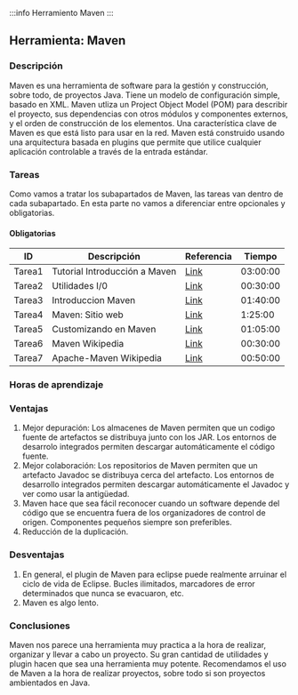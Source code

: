 :::info
Herramiento Maven
:::

##  Herramienta: Maven

### Descripción
Maven es una herramienta de software para la gestión y construcción, sobre todo, de proyectos Java. Tiene un modelo de configuración simple, basado en XML.
Maven utliza un Project Object Model (POM) para describir el proyecto, sus dependencias con otros módulos y componentes externos, y el orden de construcción de los elementos. Una característica clave de Maven es que está listo para usar en la red. 
Maven está construido usando una arquitectura basada en plugins que permite que utilice cualquier aplicación controlable a través de la entrada estándar.

### Tareas
Como vamos a tratar los subapartados de Maven, las tareas van dentro de cada subapartado. En esta parte no vamos a diferenciar entre opcionales y obligatorias.

#### Obligatorias

| ID      | Descripción | Referencia | Tiempo  |
| ------- | ----------- | ---------- | ------- |
| Tarea1  | Tutorial Introducción a Maven | [Link](https://drive.google.com/file/d/1Z0lPzZ52zrpgKGKDV-kQu0BdikULEc_3/view) | 03:00:00|
| Tarea2  |  Utilidades I/0 |  [Link](https://mvnrepository.com/open-source/io-utilities)  |  00:30:00 |
| Tarea3  |  Introduccion Maven |  [Link](https://books.sonatype.com/mvnex-book/reference/simple-project-sect-intro.html)  |  01:40:00 |
| Tarea4  |  Maven: Sitio web |  [Link](https://books.sonatype.com/mvnex-book/reference/web.html)  |  1:25:00 |
| Tarea5  |  Customizando en Maven |  [Link](https://books.sonatype.com/mvnex-book/reference/customizing.html) |  01:05:00 |
| Tarea6  |  Maven Wikipedia |  [Link](https://es.wikipedia.org/wiki/Maven)  |  00:30:00 |
| Tarea7  |  Apache-Maven Wikipedia |  [Link](https://en.wikipedia.org/wiki/Apache_Maven)  |  00:50:00 |


### Horas de aprendizaje

### Ventajas
1. Mejor depuración: Los almacenes de Maven permiten que un codigo fuente de artefactos se distribuya junto con los JAR. Los entornos de desarrolo integrados permiten descargar automáticamente el código fuente.
2. Mejor colaboración: Los repositorios de Maven permiten que un artefacto Javadoc se distribuya cerca del artefacto. Los entornos de desarrollo integrados permiten descargar automáticamente el Javadoc y ver como usar la antigüedad.
3. Maven hace que sea fácil reconocer cuando un software depende del código que se encuentra fuera de los organizadores de control de origen. Componentes pequeños siempre son preferibles.
4. Reducción de la duplicación.

### Desventajas
1. En general, el plugin de Maven para eclipse puede realmente arruinar el ciclo de vida de Eclipse. Bucles ilimitados, marcadores de error determinados que nunca se evacuaron, etc.
2. Maven es algo lento.

### Conclusiones
Maven nos parece una herramienta muy practica a la hora de realizar, organizar y llevar a cabo un proyecto. Su gran cantidad de utilidades y plugin hacen que sea una herramienta muy potente.
Recomendamos el uso de Maven a la hora de realizar proyectos, sobre todo si son proyectos ambientados en Java.

